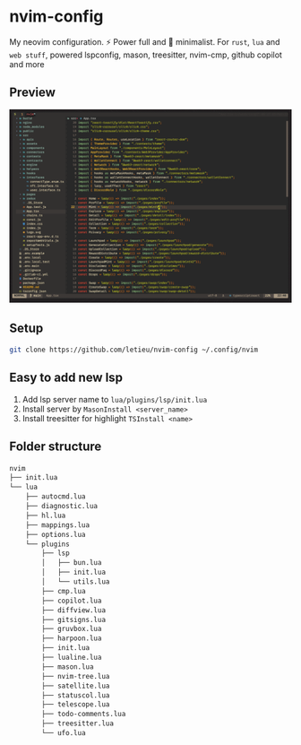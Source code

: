 # nvim-config
My neovim configuration. ⚡ Power full and 🔸 minimalist.
For `rust`, `lua` and `web stuff`, powered lspconfig, mason, treesitter, nvim-cmp, github copilot and more

## Preview
<img src="https://github.com/letieu/images/blob/master/github-preview/nvim-gruv.png?raw=true" />

## Setup

```bash
git clone https://github.com/letieu/nvim-config ~/.config/nvim
```

## Easy to add new lsp
1. Add lsp server name to `lua/plugins/lsp/init.lua`
2. Install server by `MasonInstall <server_name>`
3. Install treesitter for highlight `TSInstall <name>` 

## Folder structure
```bash
nvim
├── init.lua
└── lua
    ├── autocmd.lua
    ├── diagnostic.lua
    ├── hl.lua
    ├── mappings.lua
    ├── options.lua
    └── plugins
        ├── lsp
        │   ├── bun.lua
        │   ├── init.lua
        │   └── utils.lua
        ├── cmp.lua
        ├── copilot.lua
        ├── diffview.lua
        ├── gitsigns.lua
        ├── gruvbox.lua
        ├── harpoon.lua
        ├── init.lua
        ├── lualine.lua
        ├── mason.lua
        ├── nvim-tree.lua
        ├── satellite.lua
        ├── statuscol.lua
        ├── telescope.lua
        ├── todo-comments.lua
        ├── treesitter.lua
        └── ufo.lua

```
